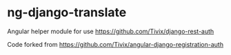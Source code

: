 # ng-django-translate

Angular helper module for use https://github.com/Tivix/django-rest-auth

Code forked from https://github.com/Tivix/angular-django-registration-auth
